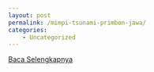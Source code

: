 ```yaml
---
layout: post
permalink: /mimpi-tsunami-primbon-jawa/
categories:
    - Uncategorized
---
```


[Baca Selengkapnya](/04)